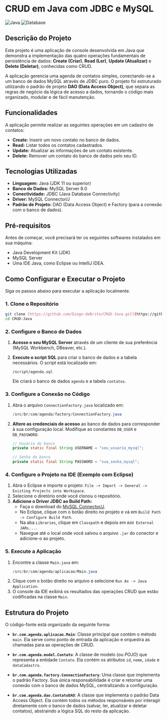 # CRUD em Java com JDBC e MySQL

![Java](https://img.shields.io/badge/Language-Java-blue)
![Database](https://img.shields.io/badge/Database-MySQL-orange)

## Descrição do Projeto

Este projeto é uma aplicação de console desenvolvida em Java que demonstra a implementação das quatro operações fundamentais de persistência de dados: **Create (Criar)**, **Read (Ler)**, **Update (Atualizar)** e **Delete (Deletar)**, conhecidas como CRUD.

A aplicação gerencia uma agenda de contatos simples, conectando-se a um banco de dados MySQL através de JDBC puro. O projeto foi estruturado utilizando o padrão de projeto **DAO (Data Access Object)**, que separa as regras de negócio da lógica de acesso a dados, tornando o código mais organizado, modular e de fácil manutenção.

## Funcionalidades

A aplicação permite realizar as seguintes operações em um cadastro de contatos:

-   **Create:** Inserir um novo contato no banco de dados.
-   **Read:** Listar todos os contatos cadastrados.
-   **Update:** Atualizar as informações de um contato existente.
-   **Delete:** Remover um contato do banco de dados pelo seu ID.

## Tecnologias Utilizadas

-   **Linguagem:** Java (JDK 11 ou superior)
-   **Banco de Dados:** MySQL Server 8.0
-   **Conectividade:** JDBC (Java Database Connectivity)
-   **Driver:** MySQL Connector/J
-   **Padrão de Projeto:** DAO (Data Access Object) e Factory (para a conexão com o banco de dados).

## Pré-requisitos

Antes de começar, você precisará ter os seguintes softwares instalados em sua máquina:

-   Java Development Kit (JDK)
-   MySQL Server
-   Uma IDE Java, como Eclipse ou IntelliJ IDEA.

## Como Configurar e Executar o Projeto

Siga os passos abaixo para executar a aplicação localmente.

### 1. Clone o Repositório
```bash
git clone [https://github.com/Diego-deBrito/CRUD-Java.git](https://github.com/Diego-deBrito/CRUD-Java.git)
cd CRUD-Java
```

### 2. Configure o Banco de Dados

1.  **Acesse o seu MySQL Server** através de um cliente de sua preferência (MySQL Workbench, DBeaver, etc.).

2.  **Execute o script SQL** para criar o banco de dados e a tabela necessários. O script está localizado em:
    ```
    /script/agenda.sql
    ```
    Ele criará o banco de dados `agenda` e a tabela `contatos`.

### 3. Configure a Conexão no Código

1.  Abra o arquivo `ConnectionFactory.java` localizado em:
    ```java
    /src/br/com/agenda/factory/ConnectionFactory.java
    ```
2.  **Altere as credenciais de acesso** ao banco de dados para corresponder à sua configuração local. Modifique as constantes `DB_USER` e `DB_PASSWORD`:
    ```java
    // Usuário do banco
    private static final String USERNAME = "seu_usuario_mysql";

    // Senha do banco
    private static final String PASSWORD = "sua_senha_mysql";
    ```

### 4. Configure o Projeto na IDE (Exemplo com Eclipse)

1.  Abra o Eclipse e importe o projeto: `File -> Import -> General -> Existing Projects into Workspace`.
2.  Selecione o diretório onde você clonou o repositório.
3.  **Adicione o Driver JDBC ao Build Path:**
    -   Faça o download do [MySQL Connector/J](https://dev.mysql.com/downloads/connector/j/).
    -   No Eclipse, clique com o botão direito no projeto e vá em `Build Path -> Configure Build Path`.
    -   Na aba `Libraries`, clique em `Classpath` e depois em `Add External JARs...`.
    -   Navegue até o local onde você salvou o arquivo `.jar` do conector e adicione-o ao projeto.

### 5. Execute a Aplicação

1.  Encontre a classe `Main.java` em:
    ```java
    /src/br/com/agenda/aplicacao/Main.java
    ```
2.  Clique com o botão direito no arquivo e selecione `Run As -> Java Application`.
3.  O console da IDE exibirá os resultados das operações CRUD que estão codificadas na classe `Main`.

## Estrutura do Projeto

O código-fonte está organizado da seguinte forma:

-   **`br.com.agenda.aplicacao.Main`**: Classe principal que contém o método `main`. Ela serve como ponto de entrada da aplicação e orquestra as chamadas para as operações de CRUD.

-   **`br.com.agenda.model.Contato`**: A classe de modelo (ou *POJO*) que representa a entidade `Contato`. Ela contém os atributos `id`, `nome`, `idade` e `dataCadastro`.

-   **`br.com.agenda.factory.ConnectionFactory`**: Uma classe que implementa o padrão Factory. Sua única responsabilidade é criar e retornar uma conexão com o banco de dados MySQL, centralizando a configuração.

-   **`br.com.agenda.dao.ContatoDAO`**: A classe que implementa o padrão Data Access Object. Ela contém todos os métodos responsáveis por interagir diretamente com o banco de dados (salvar, ler, atualizar e deletar contatos), abstraindo a lógica SQL do resto da aplicação.
